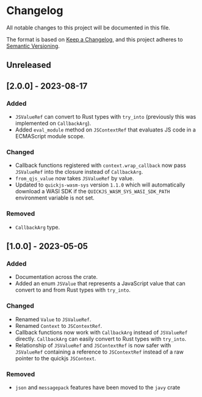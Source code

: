 # Changelog

All notable changes to this project will be documented in this file.

The format is based on [Keep a Changelog](https://keepachangelog.com/en/1.0.0/),
and this project adheres to [Semantic Versioning](https://semver.org/spec/v2.0.0.html).

## Unreleased

## [2.0.0] - 2023-08-17

### Added
- `JSValueRef` can convert to Rust types with `try_into` (previously this was implemented on `CallbackArg`).
- Added `eval_module` method on `JSContextRef` that evaluates JS code in a ECMAScript module scope.

### Changed
- Callback functions registered with `context.wrap_callback` now pass `JSValueRef` into the closure instead of `CallbackArg`.
- `from_qjs_value` now takes `JSValueRef` by value.
- Updated to `quickjs-wasm-sys` version `1.1.0` which will automatically download a WASI SDK if the `QUICKJS_WASM_SYS_WASI_SDK_PATH` environment variable is not set.

### Removed
- `CallbackArg` type.

## [1.0.0] - 2023-05-05

### Added
- Documentation across the crate.
- Added an enum `JSValue` that represents a JavaScript value that can convert to and from Rust types with `try_into`.

### Changed
- Renamed `Value` to `JSValueRef`.
- Renamed `Context` to `JSContextRef`.
- Callback functions now work with `CallbackArg` instead of `JSValueRef` directly. `CallbackArg` can easily convert to Rust types with `try_into`.
- Relationship of `JSValueRef` and `JSContextRef` is now safer with `JSValueRef` containing a reference to `JSContextRef` instead of a raw pointer to the quickjs `JSContext`.

### Removed
- `json` and `messagepack` features have been moved to the `javy` crate
